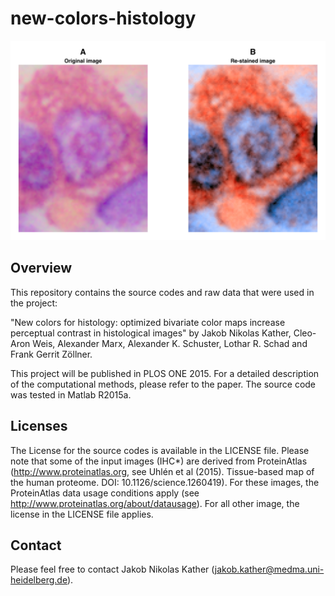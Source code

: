 # new-colors-histology

<img src="https://raw.githubusercontent.com/jnkather/new-colors-histology/master/output/Giemsa/A.png" alt="sample image" />

## Overview

This repository contains the source codes and raw data that were used in the project:

"New colors for histology: optimized bivariate color maps increase perceptual contrast in histological images" by Jakob Nikolas Kather, Cleo-Aron Weis, Alexander Marx, Alexander K. Schuster, Lothar R. Schad and Frank Gerrit Zöllner.

This project will be published in PLOS ONE 2015. For a detailed description of the computational methods, please refer to the paper. The source code was tested in Matlab R2015a.

## Licenses

The License for the source codes is available in the LICENSE file. Please note that some of the input images (IHC*) are derived from ProteinAtlas (http://www.proteinatlas.org, see Uhlén et al (2015). Tissue-based map of the human proteome. DOI: 10.1126/science.1260419). For these images, the ProteinAtlas data usage conditions apply (see http://www.proteinatlas.org/about/datausage). For all other image, the license in the LICENSE file applies.

## Contact

Please feel free to contact Jakob Nikolas Kather (jakob.kather@medma.uni-heidelberg.de).